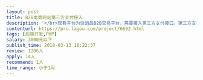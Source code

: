 ```yaml
---                
layout: post       
title: B2B电商网站第三方支付接入           
description: '</br>现有平台为快消品B2B交易平台，需要接入第三方支付接口。第三方支付公司为易极付，需求对支付接口非常熟悉的小伙伴。</br>'     
contenturl: https://pro.lagou.com/project/6692.html      
tags: [后端开发,PHP]            
salary: 3000元以下          
publish_time: 2018-03-13 10:22:37         
review: 1206人                   
apply: 14人                   
recommend: 1人                   
time_range: 小于1周              
---                 
```

